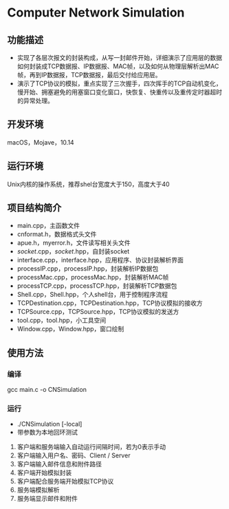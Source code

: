 # Computer Network Simulation
## 功能描述
- 实现了各层次报文的封装构成，从写一封邮件开始，详细演示了应用层的数据如何封装成TCP数据报、IP数据报、MAC帧，以及如何从物理层解析出MAC帧，再到IP数据报，TCP数据报，最后交付给应用层。
- 演示了TCP协议的模拟，重点实现了三次握手，四次挥手的TCP自动机变化，慢开始、拥塞避免的用塞窗口变化窗口，快恢复、快重传以及重传定时器超时的异常处理。
## 开发环境
macOS，Mojave，10.14
## 运行环境
Unix内核的操作系统，推荐shel台宽度大于150，高度大于40
## 项目结构简介
- main.cpp，主函数文件
- cnformat.h，数据格式头文件
- apue.h，myerror.h，文件读写相关头文件
- _socket_.cpp，_socket_.hpp，自封装socket
- interface.cpp，interface.hpp，应用程序、协议封装解析界面
- processIP.cpp，processIP.hpp，封装解析IP数据包
- processMac.cpp，processMac.hpp，封装解析MAC帧
- processTCP.cpp，processTCP.hpp，封装解析TCP数据包
- Shell.cpp，Shell.hpp，个人shell台，用于控制程序流程
- TCPDestination.cpp，TCPDestination.hpp，TCP协议模拟的接收方
- TCPSource.cpp，TCPSource.hpp，TCP协议模拟的发送方
- tool.cpp，tool.hpp，小工具空间
- Window.cpp，Window.hpp，窗口绘制
## 使用方法
### 编译
gcc main.c -o CNSimulation
### 运行
- ./CNSimulation [-local]
- 带参数为本地回环测试
1. 客户端和服务端输入自动运行间隔时间，若为0表示手动
2. 客户端输入用户名、密码、Client / Server
3. 客户端输入邮件信息和附件路径
4. 客户端开始模拟封装
5. 客户端配合服务端开始模拟TCP协议
6. 服务端模拟解析
7. 服务端显示邮件和附件
